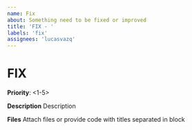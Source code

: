 ```yaml
---
name: Fix
about: Something need to be fixed or improved
title: 'FIX - '
labels: 'fix'
assignees: 'lucasvazq'
---
```


# FIX

**Priority**: <1-5>

**Description**
Description

**Files**
Attach files or provide code with titles separated in block
